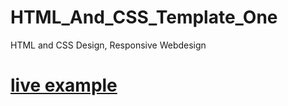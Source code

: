 # HTML_And_CSS_Template_One
HTML and CSS Design, Responsive Webdesign

# [live example](https://albaraaabushammala.github.io/HTML_And_CSS_Template_One/)


